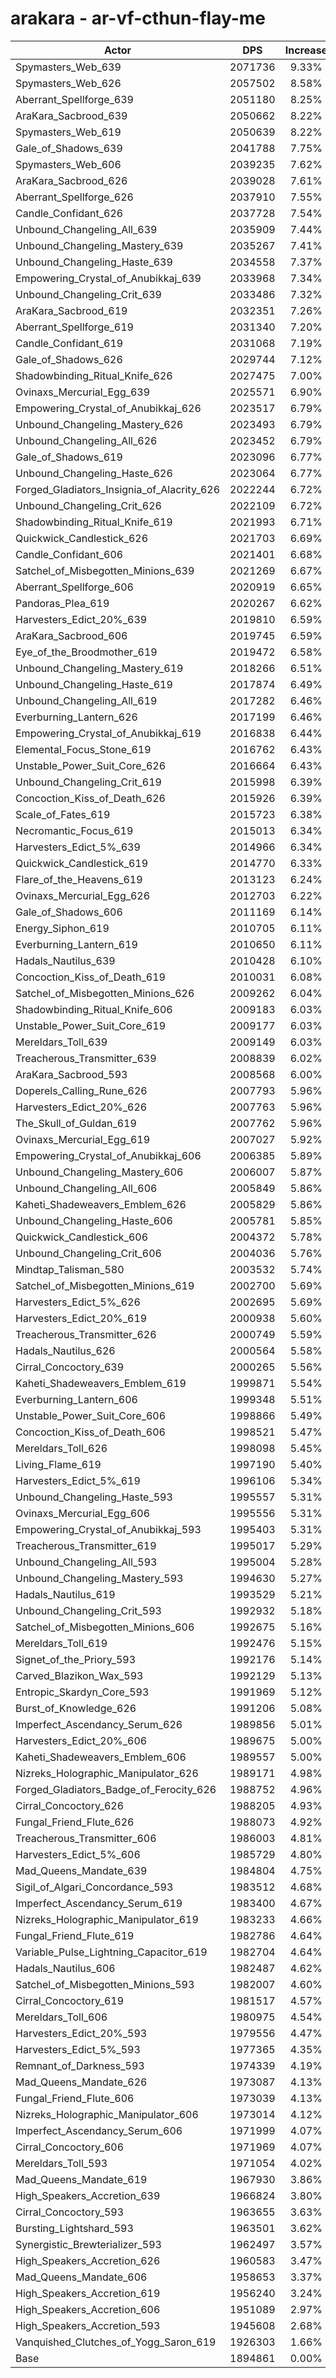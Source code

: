 # arakara - ar-vf-cthun-flay-me
| Actor | DPS | Increase |
|---|:---:|:---:|
|Spymasters_Web_639|2071736|9.33%|
|Spymasters_Web_626|2057502|8.58%|
|Aberrant_Spellforge_639|2051180|8.25%|
|AraKara_Sacbrood_639|2050662|8.22%|
|Spymasters_Web_619|2050639|8.22%|
|Gale_of_Shadows_639|2041788|7.75%|
|Spymasters_Web_606|2039235|7.62%|
|AraKara_Sacbrood_626|2039028|7.61%|
|Aberrant_Spellforge_626|2037910|7.55%|
|Candle_Confidant_626|2037728|7.54%|
|Unbound_Changeling_All_639|2035909|7.44%|
|Unbound_Changeling_Mastery_639|2035267|7.41%|
|Unbound_Changeling_Haste_639|2034558|7.37%|
|Empowering_Crystal_of_Anubikkaj_639|2033968|7.34%|
|Unbound_Changeling_Crit_639|2033486|7.32%|
|AraKara_Sacbrood_619|2032351|7.26%|
|Aberrant_Spellforge_619|2031340|7.20%|
|Candle_Confidant_619|2031068|7.19%|
|Gale_of_Shadows_626|2029744|7.12%|
|Shadowbinding_Ritual_Knife_626|2027475|7.00%|
|Ovinaxs_Mercurial_Egg_639|2025571|6.90%|
|Empowering_Crystal_of_Anubikkaj_626|2023517|6.79%|
|Unbound_Changeling_Mastery_626|2023493|6.79%|
|Unbound_Changeling_All_626|2023452|6.79%|
|Gale_of_Shadows_619|2023096|6.77%|
|Unbound_Changeling_Haste_626|2023064|6.77%|
|Forged_Gladiators_Insignia_of_Alacrity_626|2022244|6.72%|
|Unbound_Changeling_Crit_626|2022109|6.72%|
|Shadowbinding_Ritual_Knife_619|2021993|6.71%|
|Quickwick_Candlestick_626|2021703|6.69%|
|Candle_Confidant_606|2021401|6.68%|
|Satchel_of_Misbegotten_Minions_639|2021269|6.67%|
|Aberrant_Spellforge_606|2020919|6.65%|
|Pandoras_Plea_619|2020267|6.62%|
|Harvesters_Edict_20%_639|2019810|6.59%|
|AraKara_Sacbrood_606|2019745|6.59%|
|Eye_of_the_Broodmother_619|2019472|6.58%|
|Unbound_Changeling_Mastery_619|2018266|6.51%|
|Unbound_Changeling_Haste_619|2017874|6.49%|
|Unbound_Changeling_All_619|2017282|6.46%|
|Everburning_Lantern_626|2017199|6.46%|
|Empowering_Crystal_of_Anubikkaj_619|2016838|6.44%|
|Elemental_Focus_Stone_619|2016762|6.43%|
|Unstable_Power_Suit_Core_626|2016664|6.43%|
|Unbound_Changeling_Crit_619|2015998|6.39%|
|Concoction_Kiss_of_Death_626|2015926|6.39%|
|Scale_of_Fates_619|2015723|6.38%|
|Necromantic_Focus_619|2015013|6.34%|
|Harvesters_Edict_5%_639|2014966|6.34%|
|Quickwick_Candlestick_619|2014770|6.33%|
|Flare_of_the_Heavens_619|2013123|6.24%|
|Ovinaxs_Mercurial_Egg_626|2012703|6.22%|
|Gale_of_Shadows_606|2011169|6.14%|
|Energy_Siphon_619|2010705|6.11%|
|Everburning_Lantern_619|2010650|6.11%|
|Hadals_Nautilus_639|2010428|6.10%|
|Concoction_Kiss_of_Death_619|2010031|6.08%|
|Satchel_of_Misbegotten_Minions_626|2009262|6.04%|
|Shadowbinding_Ritual_Knife_606|2009183|6.03%|
|Unstable_Power_Suit_Core_619|2009177|6.03%|
|Mereldars_Toll_639|2009149|6.03%|
|Treacherous_Transmitter_639|2008839|6.02%|
|AraKara_Sacbrood_593|2008568|6.00%|
|Doperels_Calling_Rune_626|2007793|5.96%|
|Harvesters_Edict_20%_626|2007763|5.96%|
|The_Skull_of_Guldan_619|2007762|5.96%|
|Ovinaxs_Mercurial_Egg_619|2007027|5.92%|
|Empowering_Crystal_of_Anubikkaj_606|2006385|5.89%|
|Unbound_Changeling_Mastery_606|2006007|5.87%|
|Unbound_Changeling_All_606|2005849|5.86%|
|Kaheti_Shadeweavers_Emblem_626|2005829|5.86%|
|Unbound_Changeling_Haste_606|2005781|5.85%|
|Quickwick_Candlestick_606|2004372|5.78%|
|Unbound_Changeling_Crit_606|2004036|5.76%|
|Mindtap_Talisman_580|2003532|5.74%|
|Satchel_of_Misbegotten_Minions_619|2002700|5.69%|
|Harvesters_Edict_5%_626|2002695|5.69%|
|Harvesters_Edict_20%_619|2000938|5.60%|
|Treacherous_Transmitter_626|2000749|5.59%|
|Hadals_Nautilus_626|2000564|5.58%|
|Cirral_Concoctory_639|2000265|5.56%|
|Kaheti_Shadeweavers_Emblem_619|1999871|5.54%|
|Everburning_Lantern_606|1999348|5.51%|
|Unstable_Power_Suit_Core_606|1998866|5.49%|
|Concoction_Kiss_of_Death_606|1998521|5.47%|
|Mereldars_Toll_626|1998098|5.45%|
|Living_Flame_619|1997190|5.40%|
|Harvesters_Edict_5%_619|1996106|5.34%|
|Unbound_Changeling_Haste_593|1995557|5.31%|
|Ovinaxs_Mercurial_Egg_606|1995556|5.31%|
|Empowering_Crystal_of_Anubikkaj_593|1995403|5.31%|
|Treacherous_Transmitter_619|1995017|5.29%|
|Unbound_Changeling_All_593|1995004|5.28%|
|Unbound_Changeling_Mastery_593|1994630|5.27%|
|Hadals_Nautilus_619|1993529|5.21%|
|Unbound_Changeling_Crit_593|1992932|5.18%|
|Satchel_of_Misbegotten_Minions_606|1992675|5.16%|
|Mereldars_Toll_619|1992476|5.15%|
|Signet_of_the_Priory_593|1992176|5.14%|
|Carved_Blazikon_Wax_593|1992129|5.13%|
|Entropic_Skardyn_Core_593|1991969|5.12%|
|Burst_of_Knowledge_626|1991206|5.08%|
|Imperfect_Ascendancy_Serum_626|1989856|5.01%|
|Harvesters_Edict_20%_606|1989675|5.00%|
|Kaheti_Shadeweavers_Emblem_606|1989557|5.00%|
|Nizreks_Holographic_Manipulator_626|1989171|4.98%|
|Forged_Gladiators_Badge_of_Ferocity_626|1988752|4.96%|
|Cirral_Concoctory_626|1988205|4.93%|
|Fungal_Friend_Flute_626|1988073|4.92%|
|Treacherous_Transmitter_606|1986003|4.81%|
|Harvesters_Edict_5%_606|1985729|4.80%|
|Mad_Queens_Mandate_639|1984804|4.75%|
|Sigil_of_Algari_Concordance_593|1983512|4.68%|
|Imperfect_Ascendancy_Serum_619|1983400|4.67%|
|Nizreks_Holographic_Manipulator_619|1983233|4.66%|
|Fungal_Friend_Flute_619|1982786|4.64%|
|Variable_Pulse_Lightning_Capacitor_619|1982704|4.64%|
|Hadals_Nautilus_606|1982487|4.62%|
|Satchel_of_Misbegotten_Minions_593|1982007|4.60%|
|Cirral_Concoctory_619|1981517|4.57%|
|Mereldars_Toll_606|1980975|4.54%|
|Harvesters_Edict_20%_593|1979556|4.47%|
|Harvesters_Edict_5%_593|1977365|4.35%|
|Remnant_of_Darkness_593|1974339|4.19%|
|Mad_Queens_Mandate_626|1973087|4.13%|
|Fungal_Friend_Flute_606|1973039|4.13%|
|Nizreks_Holographic_Manipulator_606|1973014|4.12%|
|Imperfect_Ascendancy_Serum_606|1971999|4.07%|
|Cirral_Concoctory_606|1971969|4.07%|
|Mereldars_Toll_593|1971054|4.02%|
|Mad_Queens_Mandate_619|1967930|3.86%|
|High_Speakers_Accretion_639|1966824|3.80%|
|Cirral_Concoctory_593|1963655|3.63%|
|Bursting_Lightshard_593|1963501|3.62%|
|Synergistic_Brewterializer_593|1962497|3.57%|
|High_Speakers_Accretion_626|1960583|3.47%|
|Mad_Queens_Mandate_606|1958653|3.37%|
|High_Speakers_Accretion_619|1956240|3.24%|
|High_Speakers_Accretion_606|1951089|2.97%|
|High_Speakers_Accretion_593|1945608|2.68%|
|Vanquished_Clutches_of_Yogg_Saron_619|1926303|1.66%|
|Base|1894861|0.00%|
